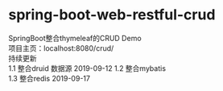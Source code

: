 # spring-boot-web-restful-crud
SpringBoot整合thymeleaf的CRUD Demo  
    项目主页：localhost:8080/crud/  
  持续更新  
  1.1 整合druid 数据源 2019-09-12
  1.2 整合mybatis  
  1.3 整合redis 2019-09-17
